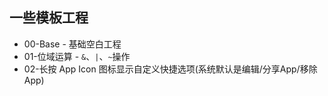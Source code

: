 ## 一些模板工程
* 00-Base - 基础空白工程
* 01-位域运算 - `&`、`|`、`~`操作
* 02-长按 App Icon 图标显示自定义快捷选项(系统默认是编辑/分享App/移除App)


